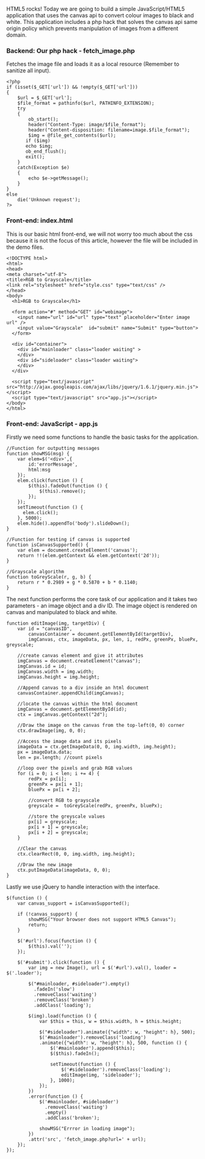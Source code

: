 HTML5 rocks! Today we are going to build a simple JavaScript/HTML5 application that uses the canvas api to convert colour images to black and white. This application includes a php hack that solves the canvas api same origin policy which prevents manipulation of images from a different domain.

### Backend: Our php hack - fetch_image.php

Fetches the image file and loads it as a local resource (Remember to sanitize all input).

    <?php
    if (isset($_GET['url']) && !empty($_GET['url']))
    {
        $url = $_GET['url'];
        $file_format = pathinfo($url, PATHINFO_EXTENSION);
        try
        {
            ob_start();
            header("Content-Type: image/$file_format");
            header("Content-disposition: filename=image.$file_format");
            $img = @file_get_contents($url);
           if ($img)
           echo $img;
           ob_end_flush();
           exit();
        }
        catch(Exception $e)
        {
            echo $e->getMessage();
        }
    }
    else
        die('Unknown request');
    ?>
    
### Front-end: index.html

This is our basic html front-end, we will not worry too much about the css because it is not the focus of this article, however the file will be included in the demo files.

    <!DOCTYPE html>
    <html>
    <head>
    <meta charset="utf-8">
    <title>RGB to Grayscale</title>
    <link rel="stylesheet" href="style.css" type="text/css" />
    </head>
    <body>
      <h1>RGB to Grayscale</h1>
      
      <form action="#" method="GET" id="webimage">
        <input name="url" id="url" type="text" placeholder="Enter image url" />
        <input value="Grayscale"  id="submit" name="Submit" type="button">
      </form>
      
      <div id="container">
        <div id="mainloader" class="loader waiting" >
        </div>
        <div id="sideloader" class="loader waiting">
        </div>
      </div>
      
      <script type="text/javascript" src="http://ajax.googleapis.com/ajax/libs/jquery/1.6.1/jquery.min.js"></script>
      <script type="text/javascript" src="app.js"></script>
    </body>
    </html>
    
### Front-end: JavaScript - app.js

Firstly we need some functions to handle the basic tasks for the application.

    //Function for outputting messages
    function showMSG(msg) {
        var elem=$('<div>',{
            id:'errorMessage',
            html:msg
        });
        elem.click(function () {
            $(this).fadeOut(function () {
                $(this).remove();
            });
        });
        setTimeout(function () {
          elem.click();
        }, 5000);
        elem.hide().appendTo('body').slideDown();
    }
    
    //Function for testing if canvas is supported
    function isCanvasSupported() {
        var elem = document.createElement('canvas');
        return !!(elem.getContext && elem.getContext('2d'));
    }

    //Grayscale algorithm
    function toGreyScale(r, g, b) {
        return r * 0.2989 + g * 0.5870 + b * 0.1140;
    }
    
The next function performs the core task of our application and it takes two parameters - an image object and a div ID. The image object is rendered on canvas and manipulated to black and white.

    function editImage(img, targetDiv) {
        var id = "canvasID",
            canvasContainer = document.getElementById(targetDiv),
            imgCanvas, ctx, imageData, px, len, i, redPx, greenPx, bluePx, greyscale;
        
        //create canvas element and give it attributes
        imgCanvas = document.createElement("canvas");
        imgCanvas.id = id;
        imgCanvas.width = img.width;
        imgCanvas.height = img.height;
    
        //Append canvas to a div inside an html document
        canvasContainer.appendChild(imgCanvas);
    
        //locate the canvas within the html document
        imgCanvas = document.getElementById(id);
        ctx = imgCanvas.getContext("2d");
    
        //Draw the image on the canvas from the top-left(0, 0) corner
        ctx.drawImage(img, 0, 0);
    
        //Access the image data and its pixels
        imageData = ctx.getImageData(0, 0, img.width, img.height);
        px = imageData.data;
        len = px.length; //count pixels
    
        //loop over the pixels and grab RGB values
        for (i = 0; i < len; i += 4) {
            redPx = px[i];
            greenPx = px[i + 1];
            bluePx = px[i + 2];
        
            //convert RGB to grayscale
            greyscale =  toGreyScale(redPx, greenPx, bluePx);
        
            //store the greyscale values
            px[i] = greyscale;
            px[i + 1] = greyscale;
            px[i + 2] = greyscale;
        }
    
        //Clear the canvas
        ctx.clearRect(0, 0, img.width, img.height);
        
        //Draw the new image
        ctx.putImageData(imageData, 0, 0);
    }
    
Lastly we use jQuery to handle interaction with the interface.

    $(function () {
        var canvas_support = isCanvasSupported();
        
        if (!canvas_support) {
            showMSG("Your browser does not support HTML5 Canvas");
            return;
        }
    
        $('#url').focus(function () {
            $(this).val('');
        });
    
        $('#submit').click(function () {
            var img = new Image(), url = $('#url').val(), loader = $('.loader');
        
            $("#mainloader, #sideloader").empty()
              .fadeIn('slow')
              .removeClass('waiting')
              .removeClass('broken')
              .addClass('loading');
            
            $(img).load(function () {
                var $this = this, w = $this.width, h = $this.height;
            
                $("#sideloader").animate({"width": w, "height": h}, 500);
                $('#mainloader').removeClass('loading')
                .animate({"width": w, "height": h}, 500, function () {
                    $('#mainloader').append($this);
                    $($this).fadeIn();
                    
                    setTimeout(function () {
                        $('#sideloader').removeClass('loading');
                        editImage(img, 'sideloader');
                    }, 1000);
                });
            })
            .error(function () {
                $('#mainloader, #sideloader')
                  .removeClass('waiting')
                  .empty()
                  .addClass('broken');
                
                showMSG("Errror in loading image");
            })
            .attr('src', 'fetch_image.php?url=' + url);
        });
    });
    